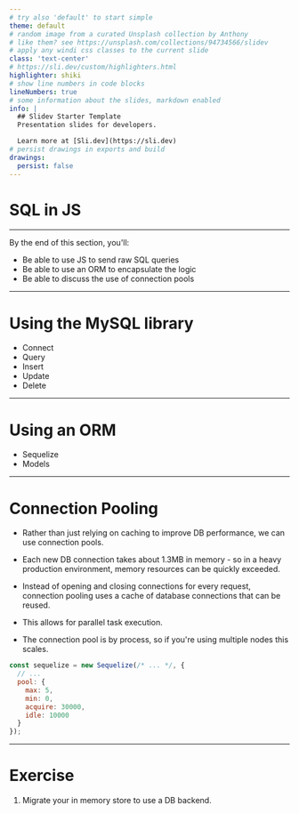 ```yaml
---
# try also 'default' to start simple
theme: default
# random image from a curated Unsplash collection by Anthony
# like them? see https://unsplash.com/collections/94734566/slidev
# apply any windi css classes to the current slide
class: 'text-center'
# https://sli.dev/custom/highlighters.html
highlighter: shiki
# show line numbers in code blocks
lineNumbers: true
# some information about the slides, markdown enabled
info: |
  ## Slidev Starter Template
  Presentation slides for developers.

  Learn more at [Sli.dev](https://sli.dev)
# persist drawings in exports and build
drawings:
  persist: false
---
```


# SQL in JS

---

By the end of this section, you'll:

- Be able to use JS to send raw SQL queries
- Be able to use an ORM to encapsulate the logic
- Be able to discuss the use of connection pools

---

# Using the MySQL library

- Connect
- Query
- Insert
- Update
- Delete

---

# Using an ORM

- Sequelize
- Models

--- 

# Connection Pooling

<v-clicks>

- Rather than just relying on caching to improve DB performance, we can use connection pools.

- Each new DB connection takes about 1.3MB in memory - so in a heavy production environment, memory resources can be quickly exceeded.

- Instead of opening and closing connections for every request, connection pooling uses a cache of database connections that can be reused.

- This allows for parallel task execution.

- The connection pool is by process, so if you're using multiple nodes this scales.

</v-clicks>

<div v-click="6">

```js 
const sequelize = new Sequelize(/* ... */, {
  // ...
  pool: {
    max: 5,
    min: 0,
    acquire: 30000,
    idle: 10000
  }
});
```

</div>

---

# Exercise

1. Migrate your in memory store to use a DB backend.